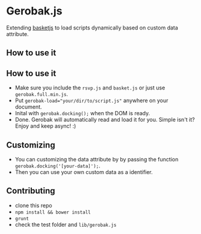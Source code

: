 # Gerobak.js

Extending [basketjs](https://github.com/addyosmani/basket.js) to load scripts dynamically based on custom data attribute.


## How to use it


## How to use it

- Make sure you include the `rsvp.js` and `basket.js` or just use `gerobak.full.min.js`.
- Put `gerobak-load="your/dir/to/script.js"` anywhere on your document.
- Inital with `gerobak.docking();` when the DOM is ready.
- Done. Gerobak will automatically read and load it for you. Simple isn't it? Enjoy and keep async! :)


## Customizing

- You can customizing the data attribute by by passing the function `gerobak.docking('[your-data]');`.
- Then you can use your own custom data as a identifier.


## Contributing

- clone this repo
- `npm install && bower install`
- `grunt`
- check the test folder and `lib/gerobak.js`
